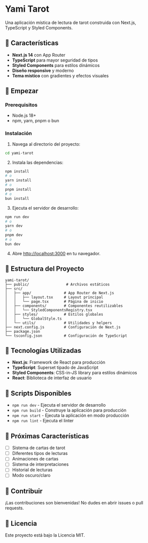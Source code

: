 # Yami Tarot

Una aplicación mística de lectura de tarot construida con Next.js, TypeScript y Styled Components.

## 🌙 Características

- **Next.js 14** con App Router
- **TypeScript** para mayor seguridad de tipos
- **Styled Components** para estilos dinámicos
- **Diseño responsive** y moderno
- **Tema místico** con gradientes y efectos visuales

## 🚀 Empezar

### Prerequisitos

- Node.js 18+ 
- npm, yarn, pnpm o bun

### Instalación

1. Navega al directorio del proyecto:
```bash
cd yami-tarot
```

2. Instala las dependencias:
```bash
npm install
# o
yarn install
# o
pnpm install
# o
bun install
```

3. Ejecuta el servidor de desarrollo:
```bash
npm run dev
# o
yarn dev
# o
pnpm dev
# o
bun dev
```

4. Abre [http://localhost:3000](http://localhost:3000) en tu navegador.

## 📁 Estructura del Proyecto

```
yami-tarot/
├── public/                 # Archivos estáticos
├── src/
│   ├── app/               # App Router de Next.js
│   │   ├── layout.tsx     # Layout principal
│   │   └── page.tsx       # Página de inicio
│   ├── components/        # Componentes reutilizables
│   │   └── StyledComponentsRegistry.tsx
│   ├── styles/            # Estilos globales
│   │   └── GlobalStyle.ts
│   └── utils/             # Utilidades y helpers
├── next.config.js         # Configuración de Next.js
├── package.json
└── tsconfig.json          # Configuración de TypeScript
```

## 🎨 Tecnologías Utilizadas

- **Next.js**: Framework de React para producción
- **TypeScript**: Superset tipado de JavaScript
- **Styled Components**: CSS-in-JS library para estilos dinámicos
- **React**: Biblioteca de interfaz de usuario

## 📝 Scripts Disponibles

- `npm run dev` - Ejecuta el servidor de desarrollo
- `npm run build` - Construye la aplicación para producción
- `npm run start` - Ejecuta la aplicación en modo producción
- `npm run lint` - Ejecuta el linter

## 🌟 Próximas Características

- [ ] Sistema de cartas de tarot
- [ ] Diferentes tipos de lecturas
- [ ] Animaciones de cartas
- [ ] Sistema de interpretaciones
- [ ] Historial de lecturas
- [ ] Modo oscuro/claro

## 🤝 Contribuir

¡Las contribuciones son bienvenidas! No dudes en abrir issues o pull requests.

## 📄 Licencia

Este proyecto está bajo la Licencia MIT.
